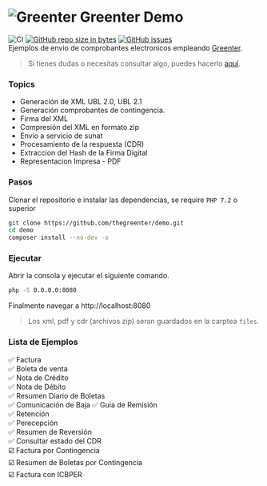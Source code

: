 # ![Greenter](https://cdn.giansalex.dev/images/github/greenter-ico.png) Greenter Demo
![CI](https://github.com/thegreenter/demo/workflows/CI/badge.svg)
[![GitHub repo size in bytes](https://img.shields.io/github/repo-size/thegreenter/demo.svg?style=flat-square)](https://github.com/thegreenter/demo)
[![GitHub issues](https://img.shields.io/github/issues/thegreenter/demo.svg?style=flat-square)](https://github.com/thegreenter/demo/issues)   
Ejemplos de envio de comprobantes electronicos empleando [Greenter](https://github.com/thegreenter/greenter).

> Si tienes dudas o necesitas consultar algo, puedes hacerlo [aquí](https://community.greenter.dev/).

### Topics
- Generación de XML UBL 2.0, UBL 2.1
- Generación comprobantes de contingencia.
- Firma del XML
- Compresión del XML en formato zip
- Envio a servicio de sunat
- Procesamiento de la respuesta (CDR)
- Extraccion del Hash de la Firma Digital
- Representacion Impresa - PDF

### Pasos

Clonar el repositorio e instalar las dependencias, se require `PHP 7.2` o superior

```bash
git clone https://github.com/thegreenter/demo.git
cd demo
composer install --no-dev -o
```

### Ejecutar

Abrir la consola y ejecutar el siguiente comando.

```bash
php -S 0.0.0.0:8080
```

Finalmente navegar a http://localhost:8080
> Los xml, pdf y cdr (archivos zip) seran guardados en la carptea `files`.

### Lista de Ejemplos
:white_check_mark: Factura    
:white_check_mark: Boleta de venta   
:white_check_mark: Nota de Crédito    
:white_check_mark: Nota de Débito   
:white_check_mark: Resumen Diario de Boletas    
:white_check_mark: Comunicación de Baja 
:white_check_mark: Guia de Remisión    
:white_check_mark: Retención  
:white_check_mark: Perecepción  
:white_check_mark: Resumen de Reversión   
:white_check_mark: Consultar estado del CDR   
:ballot_box_with_check: Factura por Contingencia    
:ballot_box_with_check: Resumen de Boletas por Contingencia    
:ballot_box_with_check: Factura con ICBPER       
